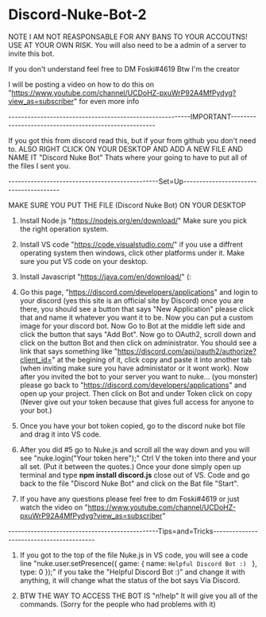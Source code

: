 # Discord-Nuke-Bot-2
NOTE I AM NOT REASPONSABLE FOR ANY BANS TO YOUR ACCOUTNS! USE AT YOUR OWN RISK.
You will also need to be a admin of a server to invite this bot. 

If you don't understand feel free to DM Foski#4619
Btw I'm the creator

I will be posting a video on how to do this on "https://www.youtube.com/channel/UCDoHZ-pxuWrP92A4MfPydyg?view_as=subscriber" 
for even more info  

---------------------------------------------------------IMPORTANT------------------------------------------------------

If you got this from discord read this, but if your from github you don't need to.
ALSO RIGHT CLICK ON YOUR DESKTOP AND ADD A NEW FILE AND NAME IT "Discord Nuke Bot" Thats where your going to have to put all of the
files I sent you. 

-----------------------------------------------Set=Up---------------------------------------

MAKE SURE YOU PUT THE FILE (Discord Nuke Bot) ON YOUR DESKTOP

1. Install Node.js "https://nodejs.org/en/download/" Make sure you pick the right operation system.

2. Install VS code "https://code.visualstudio.com/" if you use a diffrent operating system then windows, click other platforms under it. Make sure you put VS code on your desktop.

3. Install Javascript "https://java.com/en/download/" (:

4. Go this page, "https://discord.com/developers/applications" and login to your discord (yes this site is an official site by 
Discord) once you are there, you should see a button that says "New Application" please click that and name it whatever you want 
it to be. Now you can put a custom image for your discord bot. Now Go to Bot at the middle left side and click the button
that says "Add Bot". Now go to OAuth2, scroll down and click on the button Bot and then click on administrator.
You should see a link that says something like "https://discord.com/api/oauth2/authorize?client_id=" at the begining of it, click
copy and paste it into another tab (when inviting make sure you have administator or it wont work). Now after you invited the bot 
to your server you want to nuke... (you monster) please go back to "https://discord.com/developers/applications" and open up your 
project. Then click on Bot and under Token click on copy (Never give out your token because that gives full access for anyone to
your bot.)

5. Once you have your bot token copied, go to the discord nuke bot file and drag it into VS code. 

6. After you did #5 go to Nuke.js and scroll all the way down and you will see
"nuke.login("Your token here");" Ctrl V the token into there and your all set. (Put it between the quotes.) Once your done simply open up terminal and type **npm install discord.js** close out of VS. Code and go back to the file 
"Discord Nuke Bot" and click on the Bat file "Start". 

6. If you have any questions please feel free to dm Foski#4619 or just watch the video on "https://www.youtube.com/channel/UCDoHZ-pxuWrP92A4MfPydyg?view_as=subscriber"

-----------------------------------------------Tips=and=Tricks-----------------------------------------

1. If you got to the top of the file Nuke.js in VS code, you will see a code line "nuke.user.setPresence({ game: { name: `Helpful Discord Bot :) ` }, type: 0 });" if you take the 
"Helpful Discord Bot :)" and change it with anything, it will change what the status of the bot says Via Discord. 

2. BTW THE WAY TO ACCESS THE BOT IS "n!help" It will give you all of the commands. (Sorry for the people who had problems with it)






